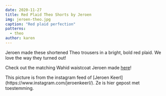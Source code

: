 ```yaml
---
date: 2020-11-27
title: Red Plaid Theo Shorts by Jeroen
img: jeroen-theo.jpg
caption: "Red plaid perfection"
patterns:
  - theo
author: karen
---
```


Jeroen made these shortened Theo trousers in a bright, bold red plaid. We love the way they turned out!

Check out the matching Wahid waistcoat Jeroen made [here](https://freesewing.org/showcase/wahid-jeroen/)!

<Note>
This picture is from the instagram feed of [Jeroen Keerl](https://www.instagram.com/jeroenkeerl/). Ze is hier gepost met toestemming.
</Note>
